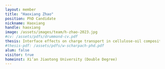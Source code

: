 ```yaml
---
layout: member
title: "Haoxiang Zhao"
position: PhD Candidate
nickname: Haoxiang
handle: haoxiang
image: /assets/images/team/h-zhao-2023.jpg
#cv: /assets/pdfs/drummond-cv.pdf
thesis: Interface effects on charge transport in cellulose-oil composites with moisture - Mechanism, Deterioration & Protection
#thesis-pdf: /assets/pdfs/w-scharpach-phd.pdf
alum: false
visitor: true
homeinst: Xi’an Jiaotong University (Double Degree)
---
```


